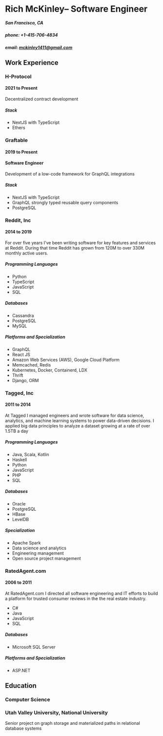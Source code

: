 # Rich McKinley– Software Engineer
##### San Francisco, CA
##### phone: +1-415-706-4834
##### email: mckinley1411@gmail.com

## Work Experience


### H-Protocol
#### 2021 to Present

Decentralized contract development

##### Stack
  * NextJS with TypeScript
  * Ethers

### Graftable
#### 2019 to Present
#### Software Engineer

Development of a low-code framework for GraphQL integrations

##### Stack
  * NextJS with TypeScript
  * GraphQL strongly typed reusable query components
  * PostgreSQL

### Reddit, Inc
#### 2014 to 2019

For over five years I've been writing software for key features and services at Reddit. During that time Reddit has grown from 120M to over 330M monthly active users.

##### Programming Languages
  * Python
  * TypeScript
  * JavaScript
  * SQL
##### Databases
  * Cassandra
  * PostgreSQL
  * MySQL
##### Platforms and Specialization
  * GraphQL
  * React JS
  * Amazon Web Services (AWS), Google Cloud Platform
  * Memcached, Redis
  * Kubernetes, Docker, Containerd, LDX
  * Thrift
  * Django, ORM

### Tagged, Inc
#### 2011 to 2014

At Tagged I managed engineers and wrote software for data science, analytics, and machine learning systems to power data-driven decisions. I applied big data principles to analyze a dataset growing at a rate of over 1.5TB a day

##### Programming Languages
  * Java, Scala, Kotlin
  * Haskell
  * Python
  * JavaScript
  * PHP
  * SQL
##### Databases
  * Oracle
  * PostgreSQL
  * HBase
  * LevelDB
##### Specialization
  * Apache Spark
  * Data science and analytics
  * Engineering management
  * Open source project management

### RatedAgent.com
#### 2006 to 2011

At RatedAgent.com I directed all software engineering and IT efforts to build a platform for trusted consumer reviews in the the real estate industry.

  * C#
  * Java
  * JavaScript
  * SQL
##### Databases
  * Microsoft SQL Server
##### Platforms and Specialization
  * ASP.NET

## Education
### Computer Science
### Utah Valley University, National University
Senior project on graph storage and materialized paths in relational database systems
